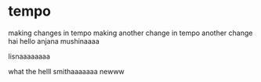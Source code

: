 # tempo
making changes in tempo
making another change in tempo
another change
hai hello
anjana mushinaaaa


lisnaaaaaaaa

what the helll
smithaaaaaaa
newww
